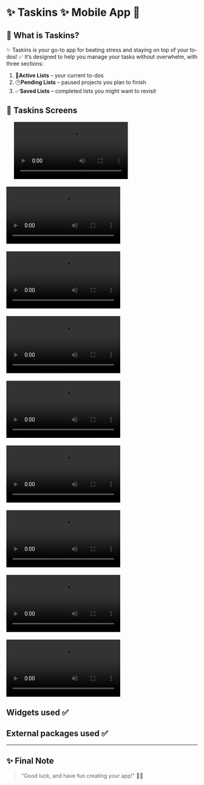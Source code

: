 #  ✨ **Taskins** ✨ Mobile App 📱


## 📝 What is Taskins?

✨ Taskins is your go-to app for beating stress and staying on top of your to-dos! ✅ It’s designed to help you manage your tasks without overwhelm, with three sections:
1. 📝**Active Lists** – your current to-dos  
2. 🕒**Pending Lists** – paused projects you plan to finish  
3. ✅**Saved Lists** – completed lists you might want to revisit  


## 🎥 Taskins Screens

<div style="display: flex; flex-wrap: wrap; gap: 20px;">

<gif width="300" controls>
  <source src="taskins-screens/Navbar.mp4" type="video/mp4">

</gif>

<video width="300" controls>
  <source src="taskins-screens/alertdialog.mp4" type="video/mp4">

</video>

<video width="300" controls>
  <source src="taskins-screens/animate.mp4" type="video/mp4">
  Your browser does not support the video tag.
</video>

<video width="300" controls>
  <source src="taskins-screens/bottomsheet.mp4" type="video/mp4">
  Your browser does not support the video tag.
</video>

<video width="300" controls>
  <source src="taskins-screens/confetti.mp4" type="video/mp4">
  Your browser does not support the video tag.
</video>

<video width="300" controls>
  <source src="taskins-screens/drawer.mp4" type="video/mp4">
  Your browser does not support the video tag.
</video>

<video width="300" controls>
  <source src="taskins-screens/loginSignUp.mp4" type="video/mp4">
  Your browser does not support the video tag.
</video>

<video width="300" controls>
  <source src="taskins-screens/pageView.mp4" type="video/mp4">
  Your browser does not support the video tag.
</video>

<video width="300" controls>
  <source src="taskins-screens/splashScreen.mp4" type="video/mp4">
  Your browser does not support the video tag.
</video>

<video width="300" controls>
  <source src="taskins-screens/tabs.mp4" type="video/mp4">
  Your browser does not support the video tag.
</video>

</div>


##  Widgets used ✅



##  External packages used ✅




---

## ✨ Final Note

> "Good luck, and have fun creating your app!" 🎨📱

